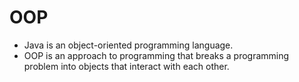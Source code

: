 # OOP
- Java is an object-oriented programming language.
- OOP is an approach to programming that breaks a programming problem into objects that interact with each other.